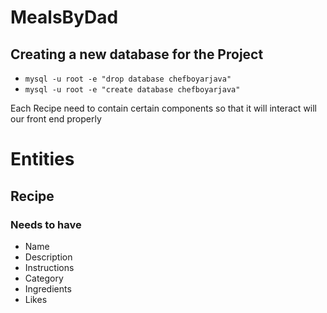 # MealsByDad


## Creating a new database for the Project
* `mysql -u root -e "drop database chefboyarjava"`
* `mysql -u root -e "create database chefboyarjava"`

Each Recipe need to contain certain components so that it will interact will our front end properly

# Entities
## Recipe
### Needs to have
- Name
- Description
- Instructions
- Category
- Ingredients
- Likes

